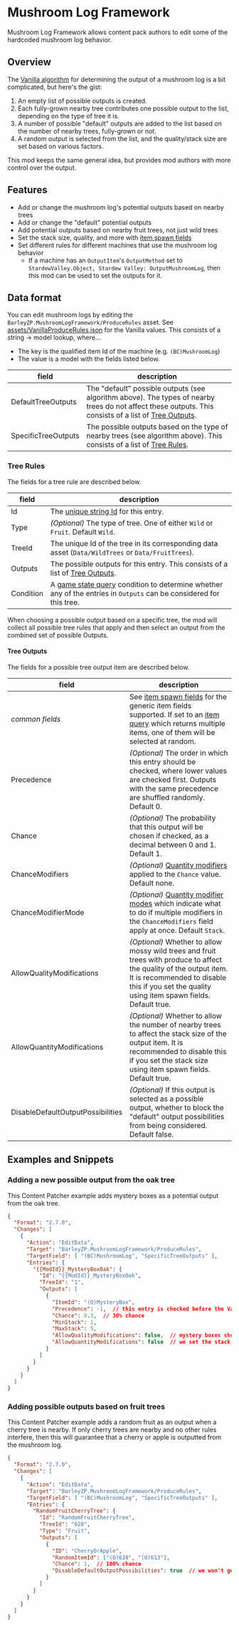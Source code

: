 # Mushroom Log Framework

Mushroom Log Framework allows content pack authors to edit some of the hardcoded mushroom log behavior.

## Overview

The [Vanilla algorithm](https://stardewvalleywiki.com/Mushroom_Log) for determining the output of a mushroom log is a bit complicated, but here's the gist:
1. An empty list of possible outputs is created.
2. Each fully-grown nearby tree contributes one possible output to the list, depending on the type of tree it is.
3. A number of possible "default" outputs are added to the list based on the number of nearby trees, fully-grown or not.
4. A random output is selected from the list, and the quality/stack size are set based on various factors.

This mod keeps the same general idea, but provides mod authors with more control over the output.

## Features

- Add or change the mushroom log's potential outputs based on nearby trees
- Add or change the "default" potential outputs
- Add potential outputs based on nearby fruit trees, not just wild trees
- Set the stack size, quality, and more with [item spawn fields](https://stardewvalleywiki.com/Modding:Item_queries#Item_spawn_fields)
- Set different rules for different machines that use the mushroom log behavior
  - If a machine has an `OutputItem`'s `OutputMethod` set to `StardewValley.Object, Stardew Valley: OutputMushroomLog`, then this mod can be used to set the outputs for it.

## Data format

You can edit mushroom logs by editing the `BarleyZP.MushroomLogFramework/ProduceRules` asset. See [assets/VanillaProduceRules.json](../assets/VanillaProduceRules.json) for the Vanilla values.
This consists of a string → model lookup, where...

- The key is the qualified item Id of the machine (e.g. `(BC)MushroomLog`)
- The value is a model with the fields listed below.

|field| description                                                                                                                                                           |
|-|-----------------------------------------------------------------------------------------------------------------------------------------------------------------------|
|DefaultTreeOutputs| The "default" possible outputs (see algorithm above). The types of nearby trees do not affect these outputs. This consists of a list of [Tree Outputs](#Tree-Outputs). |
|SpecificTreeOutputs| The possible outputs based on the type of nearby trees (see algorithm above). This consists of a list of [Tree Rules](#Tree-Rules).                                   |


### Tree Rules

The fields for a tree rule are described below.

|field|description|
|-|-|
|Id|The [unique string Id](https://stardewvalleywiki.com/Modding:Common_data_field_types#Unique_string_ID) for this entry.|
|Type|*(Optional)* The type of tree. One of either `Wild` or `Fruit`. Default `Wild`.|
|TreeId|The unique Id of the tree in its corresponding data asset (`Data/WildTrees` or `Data/FruitTrees`).|
|Outputs|The possible outputs for this entry. This consists of a list of [Tree Outputs](#Tree-Outputs).|
|Condition| A [game state query](https://stardewvalleywiki.com/Modding:Game_state_queries) condition to determine whether any of the entries in `Outputs` can be considered for this tree.|

When choosing a possible output based on a specific tree, the mod will collect all possible tree rules that apply and then select an output from the combined set of possible Outputs.

#### Tree Outputs

The fields for a possible tree output item are described below.

| field              |description|
|--------------------|-|
| *common fields*    |See [item spawn fields](https://stardewvalleywiki.com/Modding:Item_queries#Item_spawn_fields) for the generic item fields supported. If set to an [item query](https://stardewvalleywiki.com/Modding:Item_queries) which returns multiple items, one of them will be selected at random.|
| Precedence         |*(Optional)* The order in which this entry should be checked, where lower values are checked first. Outputs with the same precedence are shuffled randomly. Default 0.|
| Chance             |*(Optional)* The probability that this output will be chosen if checked, as a decimal between 0 and 1. Default 1.|
| ChanceModifiers    |*(Optional)* [Quantity modifiers](https://stardewvalleywiki.com/Modding:Common_data_field_types#Quantity_modifiers) applied to the `Chance` value. Default none.|
| ChanceModifierMode |*(Optional)* [Quantity modifier modes](https://stardewvalleywiki.com/Modding:Common_data_field_types#Quantity_modifiers) which indicate what to do if multiple modifiers in the `ChanceModifiers` field apply at once. Default `Stack`.|
|AllowQualityModifications|*(Optional)* Whether to allow mossy wild trees and fruit trees with produce to affect the quality of the output item. It is recommended to disable this if you set the quality using item spawn fields. Default true.|
|AllowQuantityModifications|*(Optional)* Whether to allow the number of nearby trees to affect the stack size of the output item. It is recommended to disable this if you set the stack size using item spawn fields. Default true.|
|DisableDefaultOutputPossibilities|*(Optional)* If this output is selected as a possible output, whether to block the "default" output possibilities from being considered. Default false.|

## Examples and Snippets

### Adding a new possible output from the oak tree

This Content Patcher example adds mystery boxes as a potential output from the oak tree.

```json
{
  "Format": "2.7.0",
  "Changes": [
    {
      "Action": "EditData",
      "Target": "BarleyZP.MushroomLogFramework/ProduceRules",
      "TargetField": [ "(BC)MushroomLog", "SpecificTreeOutputs" ],
      "Entries": {
        "{{ModId}}_MysteryBoxOak": {
          "Id": "{{ModId}}_MysteryBoxOak",
          "TreeId": "1",
          "Outputs": [
            {
              "ItemId": "(O)MysteryBox",
              "Precedence": -1,  // this entry is checked before the Vanilla entries with Precedence of 0
              "Chance": 0.3,  // 30% chance
              "MinStack": 1,
              "MaxStack": 5,
              "AllowQualityModifications": false,  // mystery boxes should only be normal quality
              "AllowQuantityModifications": false  // we set the stack above, so we shouldn't allow further modifications
            }
          ]
        }
      }
    }
  ]
}
```

### Adding possible outputs based on fruit trees

This Content Patcher example adds a random fruit as an output when a cherry tree is nearby. If only cherry trees are nearby
and no other rules interfere, then this will guarantee that a cherry or apple is outputted from the mushroom log.

```json
{
  "Format": "2.7.0",
  "Changes": [
    {
      "Action": "EditData",
      "Target": "BarleyZP.MushroomLogFramework/ProduceRules",
      "TargetField": [ "(BC)MushroomLog", "SpecificTreeOutputs" ],
      "Entries": {
        "RandomFruitCherryTree": {
          "Id": "RandomFruitCherryTree",
          "TreeId": "628",
          "Type": "Fruit",
          "Outputs": [
            {
              "ID": "CherryOrApple",
              "RandomItemId": ["(O)638", "(O)613"],
              "Chance": 1,  // 100% chance
              "DisableDefaultOutputPossibilities": true  // we won't get any "default" possibilties
            }
          ]
        }
      }
    }
  ]
}
```
